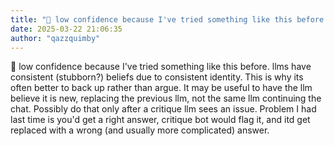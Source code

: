 ```yaml
---
title: "💭 low confidence because I've tried something like this before. llms have consistent (stubborn?) beliefs..."
date: 2025-03-22 21:06:35
author: "qazzquimby"
---
```


💭 low confidence because I've tried something like this before. llms have consistent (stubborn?) beliefs due to consistent identity. This is why its often better to back up rather than argue. It may be useful to have the llm believe it is new, replacing the previous llm, not the same llm continuing the chat. Possibly do that only after a critique llm sees an issue. Problem I had last time is you'd get a right answer, critique bot would flag it, and itd get replaced with a wrong (and usually more complicated) answer.